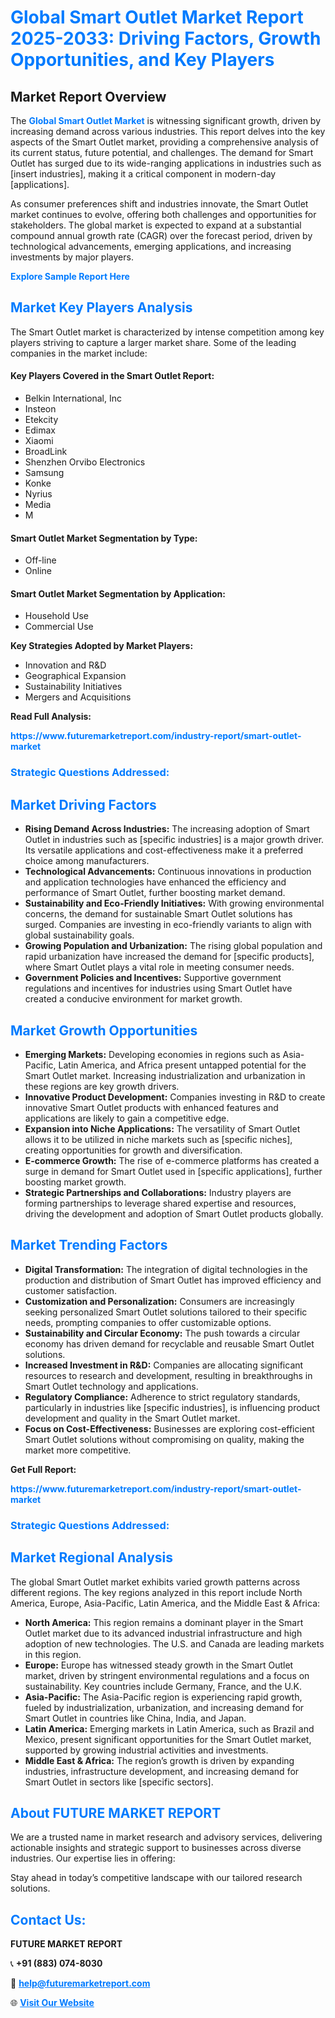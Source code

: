 <h1 style="color: #007BFF;">Global Smart Outlet Market Report 2025-2033: Driving Factors, Growth Opportunities, and Key Players</h1>

<section id="overview">
<h2>Market Report Overview</h2>
<p>The <a href="https://www.futuremarketreport.com/industry-report/smart-outlet-market" style="color: #007BFF; text-decoration: none;"><strong>Global Smart Outlet Market</strong></a> is witnessing significant growth, driven by increasing demand across various industries. This report delves into the key aspects of the Smart Outlet market, providing a comprehensive analysis of its current status, future potential, and challenges. The demand for Smart Outlet has surged due to its wide-ranging applications in industries such as [insert industries], making it a critical component in modern-day [applications].</p>
<p>As consumer preferences shift and industries innovate, the Smart Outlet market continues to evolve, offering both challenges and opportunities for stakeholders. The global market is expected to expand at a substantial compound annual growth rate (CAGR) over the forecast period, driven by technological advancements, emerging applications, and increasing investments by major players.</p>
</section>

<section id="overview">
<p><a href="https://www.futuremarketreport.com/request-sample/reportId=106965" style="color: #007BFF; text-decoration: none;"><strong>Explore Sample Report Here</strong></a></p>
</section>

<section id="key-players">
<h2 style="color: #007BFF;">Market Key Players Analysis</h2>
<p>The Smart Outlet market is characterized by intense competition among key players striving to capture a larger market share. Some of the leading companies in the market include:</p>
<h4>Key Players Covered in the Smart Outlet Report:</h4>
<ul><li>Belkin International, Inc</li><li>Insteon</li><li>Etekcity</li><li>Edimax</li><li>Xiaomi</li><li>BroadLink</li><li>Shenzhen Orvibo Electronics</li><li>Samsung</li><li>Konke</li><li>Nyrius</li><li>Media</li><li>M</li></ul>
<h4>Smart Outlet Market Segmentation by Type:</h4>
<ul><li>Off-line</li><li>Online</li></ul>

<h4>Smart Outlet Market Segmentation by Application:</h4>
<ul><li>Household Use</li><li>Commercial Use</li></ul>
<p><strong>Key Strategies Adopted by Market Players:</strong></p>
<ul>
<li>Innovation and R&D</li>
<li>Geographical Expansion</li>
<li>Sustainability Initiatives</li>
<li>Mergers and Acquisitions</li>
</ul>
</section>

<section>
<p><strong>Read Full Analysis: </strong></p><a href="https://www.futuremarketreport.com/industry-report/smart-outlet-market" style="color: #007BFF; text-decoration: none;"><strong>https://www.futuremarketreport.com/industry-report/smart-outlet-market</strong></a>
<h3 style="color: #007BFF;">Strategic Questions Addressed:</h3>
</section>

<section id="driving-factors">
<h2 style="color: #007BFF;">Market Driving Factors</h2>
<ul>
<li><strong>Rising Demand Across Industries:</strong> The increasing adoption of Smart Outlet in industries such as [specific industries] is a major growth driver. Its versatile applications and cost-effectiveness make it a preferred choice among manufacturers.</li>
<li><strong>Technological Advancements:</strong> Continuous innovations in production and application technologies have enhanced the efficiency and performance of Smart Outlet, further boosting market demand.</li>
<li><strong>Sustainability and Eco-Friendly Initiatives:</strong> With growing environmental concerns, the demand for sustainable Smart Outlet solutions has surged. Companies are investing in eco-friendly variants to align with global sustainability goals.</li>
<li><strong>Growing Population and Urbanization:</strong> The rising global population and rapid urbanization have increased the demand for [specific products], where Smart Outlet plays a vital role in meeting consumer needs.</li>
<li><strong>Government Policies and Incentives:</strong> Supportive government regulations and incentives for industries using Smart Outlet have created a conducive environment for market growth.</li>
</ul>
</section>

<section id="growth-opportunities">
<h2 style="color: #007BFF;">Market Growth Opportunities</h2>
<ul>
<li><strong>Emerging Markets:</strong> Developing economies in regions such as Asia-Pacific, Latin America, and Africa present untapped potential for the Smart Outlet market. Increasing industrialization and urbanization in these regions are key growth drivers.</li>
<li><strong>Innovative Product Development:</strong> Companies investing in R&D to create innovative Smart Outlet products with enhanced features and applications are likely to gain a competitive edge.</li>
<li><strong>Expansion into Niche Applications:</strong> The versatility of Smart Outlet allows it to be utilized in niche markets such as [specific niches], creating opportunities for growth and diversification.</li>
<li><strong>E-commerce Growth:</strong> The rise of e-commerce platforms has created a surge in demand for Smart Outlet used in [specific applications], further boosting market growth.</li>
<li><strong>Strategic Partnerships and Collaborations:</strong> Industry players are forming partnerships to leverage shared expertise and resources, driving the development and adoption of Smart Outlet products globally.</li>
</ul>
</section>

<section id="trending-factors">
<h2 style="color: #007BFF;">Market Trending Factors</h2>
<ul>
<li><strong>Digital Transformation:</strong> The integration of digital technologies in the production and distribution of Smart Outlet has improved efficiency and customer satisfaction.</li>
<li><strong>Customization and Personalization:</strong> Consumers are increasingly seeking personalized Smart Outlet solutions tailored to their specific needs, prompting companies to offer customizable options.</li>
<li><strong>Sustainability and Circular Economy:</strong> The push towards a circular economy has driven demand for recyclable and reusable Smart Outlet solutions.</li>
<li><strong>Increased Investment in R&D:</strong> Companies are allocating significant resources to research and development, resulting in breakthroughs in Smart Outlet technology and applications.</li>
<li><strong>Regulatory Compliance:</strong> Adherence to strict regulatory standards, particularly in industries like [specific industries], is influencing product development and quality in the Smart Outlet market.</li>
<li><strong>Focus on Cost-Effectiveness:</strong> Businesses are exploring cost-efficient Smart Outlet solutions without compromising on quality, making the market more competitive.</li>
</ul>
</section>

<section>
<p><strong>Get Full Report: </strong></p><a href="https://www.futuremarketreport.com/industry-report/smart-outlet-market" style="color: #007BFF; text-decoration: none;"><strong>https://www.futuremarketreport.com/industry-report/smart-outlet-market</strong></a>
<h3 style="color: #007BFF;">Strategic Questions Addressed:</h3>
</section>


<section id="regional-analysis">
<h2 style="color: #007BFF;">Market Regional Analysis</h2>
<p>The global Smart Outlet market exhibits varied growth patterns across different regions. The key regions analyzed in this report include North America, Europe, Asia-Pacific, Latin America, and the Middle East & Africa:</p>
<ul>
<li><strong>North America:</strong> This region remains a dominant player in the Smart Outlet market due to its advanced industrial infrastructure and high adoption of new technologies. The U.S. and Canada are leading markets in this region.</li>
<li><strong>Europe:</strong> Europe has witnessed steady growth in the Smart Outlet market, driven by stringent environmental regulations and a focus on sustainability. Key countries include Germany, France, and the U.K.</li>
<li><strong>Asia-Pacific:</strong> The Asia-Pacific region is experiencing rapid growth, fueled by industrialization, urbanization, and increasing demand for Smart Outlet in countries like China, India, and Japan.</li>
<li><strong>Latin America:</strong> Emerging markets in Latin America, such as Brazil and Mexico, present significant opportunities for the Smart Outlet market, supported by growing industrial activities and investments.</li>
<li><strong>Middle East & Africa:</strong> The region’s growth is driven by expanding industries, infrastructure development, and increasing demand for Smart Outlet in sectors like [specific sectors].</li>
</ul>
</section>

<footer>
<h2 style="color: #007BFF;">About FUTURE MARKET REPORT</h2>
<p>We are a trusted name in market research and advisory services, delivering actionable insights and strategic support to businesses across diverse industries. Our expertise lies in offering:</p>

<p>Stay ahead in today’s competitive landscape with our tailored research solutions.</p>

<h2 style="color: #007BFF;">Contact Us:</h2>
<p><strong>FUTURE MARKET REPORT</strong></p>
<p>📞 <strong>+91 (883) 074-8030</strong></p>
<p>📧 <strong><a href="mailto:help@futuremarketreport.com" style="color: #007BFF;">help@futuremarketreport.com</a></strong></p>
<p>🌐 <strong><a href="https://www.futuremarketreport.com/" style="color: #007BFF;">Visit Our Website</a></strong></p>
</footer>